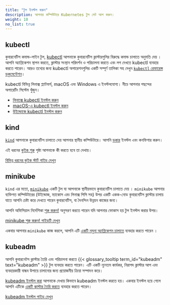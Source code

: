 ```yaml
---
title: "টুল ইনস্টল করুন"
description: আপনার কম্পিউটারে Kubernetes টুল সেট আপ করুন।
weight: 10
no_list: true
---
```


## kubectl

<!-- overview -->
কুবারনেটিস কমান্ড-লাইন টুল, [kubectl](/docs/reference/kubectl/kubectl/)
আপনাকে কুবারনেটিস ক্লাস্টারগুলির বিরুদ্ধে কমান্ড চালাতে অনুমতি দেয় ।
আপনি অ্যাপ্লিকেশন স্থাপন করতে, ক্লাস্টার সংস্থান পরিদর্শন  ও পরিচালনা করতে এবং লগ দেখতে  kubectl ব্যবহার করতে পারেন।
আরও তথ্যের জন্য kubectl অপারেশনগুলির একটি সম্পূর্ণ তালিকা সহ দেখুন
[`kubectl` রেফারেন্স ডকুমেন্টেশন](/docs/reference/kubectl/)।

kubectl বিভিন্ন লিনাক্স প্ল্যাটফর্ম, macOS এবং Windows এ ইনস্টলযোগ্য।
নীচে আপনার পছন্দের অপারেটিং সিস্টেম খুঁজুন।

- [লিনাক্সে kubectl ইনস্টল করুন](/docs/tasks/tools/install-kubectl-linux)
- [macOS-এ kubectl ইনস্টল করুন](/docs/tasks/tools/install-kubectl-macos)
- [উইন্ডোজে kubectl ইনস্টল করুন](/docs/tasks/tools/install-kubectl-windows)

## kind

[`kind`](https://kind.sigs.k8s.io/docs/) আপনাকে কুবারনেটিস চালাতে দেয়
আপনার স্থানীয় কম্পিউটারে।  আপনি
[ডকার](https://docs.docker.com/get-docker/) ইনস্টল এবং কনফিগার করুন।

এই ধরনের [কুইক শুরু](https://kind.sigs.k8s.io/docs/user/quick-start/) পৃষ্ঠা আপনাকে
কী করতে হবে তা দেখায়।

<a class="btn btn-primary" href="https://kind.sigs.k8s.io/docs/user/quick-start/" role="button" aria-label="বিভিন্ন ধরনের কুইক স্টার্ট গাইড দেখুন ">বিভিন্ন ধরনের কুইক স্টার্ট গাইড দেখুন </a>

## minikube

`kind` এর মতো, [`minikube`](https://minikube.sigs.k8s.io/) একটি টুল যা আপনাকে স্থানীয়ভাবে কুবারনেটিস চালাতে দেয় ।
`minikube` আপনার ব্যক্তিগত কম্পিউটারের (উইন্ডোজ, ম্যাকোস এবং লিনাক্স পিসি সহ) উপর একটি একক-নোড কুবারনেটিস ক্লাস্টার চালায়
যাতে আপনি চেষ্টা করে দেখতে পারেন কুবারনেটিস, বা দৈনন্দিন উন্নয়ন কাজের জন্য।

আপনি অফিসিয়াল নির্দেশিকা [শুরু করুন!](https://minikube.sigs.k8s.io/docs/start/)
অনুসরণ করতে পারেন যদি আপনার ফোকাস হয় টুল ইনস্টল করার উপর।

<a class="btn btn-primary" href="https://minikube.sigs.k8s.io/docs/start/" role="button" aria-label="minikube শুরু করুন! গাইডটি দেখুন ">minikube শুরু করুন! গাইডটি দেখুন </a>

একবার আপনার `minikube` কাজ করলে, আপনি এটি [একটি নমুনা অ্যাপ্লিকেশন চালাতে](/docs/tutorials/hello-minikube/) ব্যবহার করতে পারেন ।

## kubeadm


আপনি কুবারনেটস ক্লাস্টার তৈরি এবং পরিচালনা করতে {{< glossary_tooltip term_id="kubeadm" text="kubeadm" >}} টুল ব্যবহার করতে পারেন।
এটি একটি ন্যূনতম কার্যকর, নিরাপদ ক্লাস্টার আপ এবং ব্যবহারকারী বান্ধব উপায়ে চালানোর জন্য প্রয়োজনীয় ক্রিয়া সম্পাদন করে।

[kubeadm ইনস্টল করা](/docs/setup/production-environment/tools/kubeadm/install-kubeadm/) আপনাকে দেখায় কিভাবে kubeadm ইনস্টল করতে হয়।
একবার ইনস্টল হয়ে গেলে আপনি এটিকে [একটি ক্লাস্টার তৈরি করতে](/docs/setup/production-environment/tools/kubeadm/create-cluster-kubeadm/) ব্যবহার করতে পারেন।



<a class="btn btn-primary" href="/docs/setup/production-environment/tools/kubeadm/install-kubeadm/" role="button" aria-label="kubeadm ইনস্টল গাইড দেখুন">kubeadm ইনস্টল গাইড দেখুন</a>
